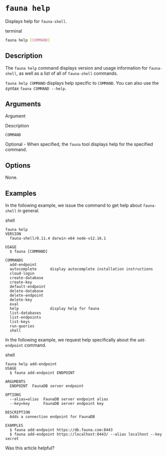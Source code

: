 # `fauna help`

Displays help for `fauna-shell`.

terminal

```bash
fauna help [COMMAND]
```

## [](#description)Description

The `fauna help` command displays version and usage information for `fauna-shell`, as well as a list of all of `fauna-shell` commands.

`fauna help COMMAND` displays help specific to `COMMAND`. You can also use the syntax `fauna COMMAND --help`.

## [](#arguments)Arguments

  

Argument

Description

`COMMAND`

Optional - When specified, the `fauna` tool displays help for the specified command.

## [](#options)Options

None.

## [](#examples)Examples

In the following example, we issue the command to get help about `fauna-shell` in general.

shell

```shell
fauna help
VERSION
  fauna-shell/0.11.4 darwin-x64 node-v12.16.1

USAGE
  $ fauna [COMMAND]

COMMANDS
  add-endpoint
  autocomplete      display autocomplete installation instructions
  cloud-login
  create-database
  create-key
  default-endpoint
  delete-database
  delete-endpoint
  delete-key
  eval
  help              display help for fauna
  list-databases
  list-endpoints
  list-keys
  run-queries
  shell
```

In the following example, we request help specifically about the `add-endpoint` command.

shell

```shell
fauna help add-endpoint
USAGE
  $ fauna add-endpoint ENDPOINT

ARGUMENTS
  ENDPOINT  FaunaDB server endpoint

OPTIONS
  --alias=alias  FaunaDB server endpoint alias
  --key=key      FaunaDB server endpoint key

DESCRIPTION
  Adds a connection endpoint for FaunaDB

EXAMPLES
  $ fauna add-endpoint https://db.fauna.com:8443
  $ fauna add-endpoint https://localhost:8443/ --alias localhost --key secret
```

Was this article helpful?